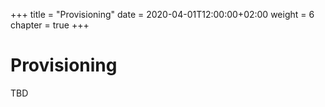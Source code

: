+++
title = "Provisioning"
date = 2020-04-01T12:00:00+02:00
weight = 6
chapter = true
+++

# Provisioning

TBD